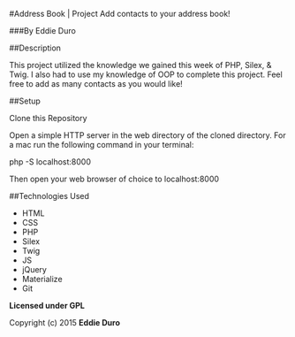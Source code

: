 #Address Book | Project
Add contacts to your address book!

###By Eddie Duro

##Description

This project utilized the knowledge we gained this week of PHP, Silex, & Twig. I also had to use my knowledge of OOP to complete this project. Feel free to add as many contacts as you would like!

##Setup

Clone this Repository

Open a simple HTTP server in the web directory of the cloned directory. For a mac run the following command in your terminal:

php -S localhost:8000

Then open your web browser of choice to localhost:8000

##Technologies Used

* HTML
* CSS
* PHP
* Silex
* Twig
* JS
* jQuery
* Materialize
* Git

**Licensed under GPL**

Copyright (c) 2015 **Eddie Duro**
